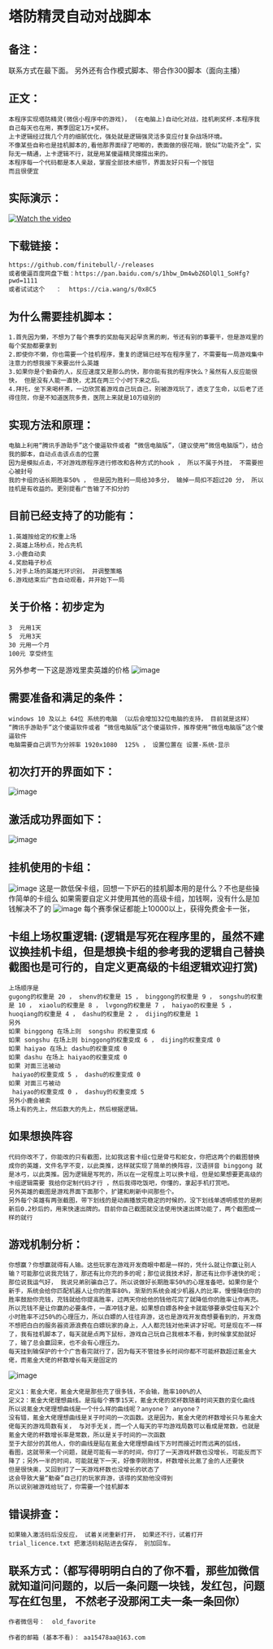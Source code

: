 塔防精灵自动对战脚本
============
备注：
---------
联系方式在最下面。 另外还有合作模式脚本、带合作300脚本（面向主播）

正文：
--------------------
    本程序实现塔防精灵(微信小程序中的游戏)， (在电脑上)自动化对战，挂机刷奖杯.本程序我自己每天也在用，赛季固定1万+奖杯。
    上卡逻辑经过我几个月的细腻优化，强处就是逻辑强灵活多变应付复杂战场环境。
    不像某些自称也是挂机脚本的,看他那界面绿了吧唧的，表面做的很花哨，貌似“功能齐全”，实际无一精通，上卡逻辑不行，就是用某傻逼精灵撺掇出来的。
    本程序每一个代码都是本人亲敲，掌握全部技术细节，界面友好只有一个按钮
    而且很便宜

实际演示：
----------
[![Watch the video](https://i2.hdslb.com/bfs/archive/303a4497cf6b431703f5ff5498ceb5f85a0ad042.jpg@320w_200h)](https://www.bilibili.com/video/BV1zg411p7C3/?vd_source=42cda5a0c779ca6427c28a9c9ebe5c78)


下载链接：
-------------------
    https://github.com/finitebull/-/releases
    或者傻逼百度网盘下载：https://pan.baidu.com/s/1hbw_Dm4wbZ6DlQl1_SoHfg?pwd=1111
    或者试试这个   ：  https://cia.wang/s/0x8C5
    
为什么需要挂机脚本：
-------------------
    1.首先因为懒，不想为了每个赛季的奖励每天起早贪黑的刷，爷还有别的事要干，但是游戏里的每个奖励都要拿到
    2.即使你不懒，你也需要一个挂机程序，重复的逻辑已经写在程序里了，不需要每一局游戏集中注意力的想我接下来要出什么英雄
    3.如果你是个勤奋的人，反应速度又是那么的快，那你能有我的程序快么？虽然有人反应能很快， 但是没有人能一直快，尤其在两三个小时下来之后。
    4.拜托，坐下来喝杯茶，一边欣赏着游戏自己玩自己，别被游戏玩了，透支了生命，以后老了还得住院，你是不知道医院多贵，医院上来就是10万级别的

实现方法和原理：
---------
    电脑上利用“腾讯手游助手”这个傻逼软件或者 “微信电脑版”，（建议使用“微信电脑版”），结合我的脚本，自动点击该点击的位置
    因为是模拟点击，不对游戏原程序进行修改和各种方式的hook ， 所以不属于外挂， 不需要担心被封号
    我的卡组的话长期胜率50% ， 但是因为胜利一局给30多分， 输掉一局扣不超过20 分， 所以挂机是有收益的。更别提看广告输了不扣分的

目前已经支持了的功能有：
---------------------
    1.英雄按给定的权重上场
    2.英雄上场秒点，抢占先机
    3.小鹿自动卖
    4.奖励箱子秒点
    5.对手上场的英雄光环识别， 并调整策略
    6.游戏结束后广告自动观看，并开始下一局

关于价格：初步定为
------------------
    3  元用1天
    5  元用3天
    30 元用一个月
    100元 享受终生     


另外参考一下这是游戏里卖英雄的价格
![image](https://user-images.githubusercontent.com/94673579/198992881-fc06928b-0412-40ee-8d1e-ff8d2331b4a5.png)

需要准备和满足的条件：
---------------
    windows 10 及以上 64位 系统的电脑 （以后会增加32位电脑的支持， 目前就是这样）
    “腾讯手游助手”这个傻逼软件或者 “微信电脑版”这个傻逼软件，推荐使用“微信电脑版”这个傻逼软件
    电脑需要自己调节为分辨率 1920x1080  125% ， 设置位置在 设置-系统-显示
    
初次打开的界面如下：
------------
![image](https://user-images.githubusercontent.com/94673579/203703277-de0b8182-4a74-416b-93f9-ec3a5d022981.png)

激活成功界面如下：
-------------------
![image](https://user-images.githubusercontent.com/94673579/204074615-97f51151-6609-42f1-b2e2-5917c799cc49.png)


挂机使用的卡组：
------------------------
![image](https://user-images.githubusercontent.com/94673579/203709095-b61df149-6543-4608-b863-edf92a851a7a.png)
这是一款低保卡组，回想一下炉石的挂机脚本用的是什么？不也是些操作简单的卡组么
如果需要自定义并使用其他的高级卡组，加钱啊，没有什么是加钱解决不了的
![image](https://user-images.githubusercontent.com/94673579/203710844-2a944b9a-ac9b-497e-92fa-bd4519ffe803.png)
每个赛季保证都能上10000以上，获得免费金卡一张，

卡组上场权重逻辑:  (逻辑是写死在程序里的，虽然不建议换挂机卡组，但是想换卡组的参考我的逻辑自己替换截图也是可行的，自定义更高级的卡组逻辑欢迎打赏)
------------------------
    上场顺序是
    gugong的权重是 20 ， shenv的权重是 15 ， binggong的权重是 9 ， songshu的权重是 10 ， xiaolu的权重是 8 ， lvgong的权重是 7 ， haiyao的权重是 5 ， huoqiang的权重是 4 ， dashu的权重是 2 ， dijing的权重是 1
    另外
    如果 binggong 在场上则  songshu 的权重变成 6
    如果 songshu 在场上则 binggong的权重变成 6 ， dijing的权重变成 0
    如果 haiyao 在场上 dashu的权重变成 0
    如果 dashu 在场上 haiyao的权重变成 0
    如果 对面三法被动
     haiyao的权重变成 5 ， dashu的权重变成 0
    如果 对面三弓被动
     haiyao的权重变成 0 ， dashuy的权重变成 5
    另外小鹿会被卖
    场上有的先上，然后数大的先上，然后根据逻辑。
如果想换阵容
------------------------
    代码你改不了，你能改的只有截图，比如我这套卡组c位是骨弓和蛇女，你把这两个的截图替换成你的英雄，文件名字不变，以此类推，这样就实现了简单的换阵容，汉语拼音 binggong 就是冰弓，以此类推。因为逻辑是写死的，所以在一定程度上可以换卡组，但是如果想要更高级的卡组逻辑需要 我给你定制代码才行 ，然后我得吃饭吧，你懂的，拿起手机打赏吧。
    另外英雄的截图是游戏界面下面那个，扩建和刷新中间那些个。
    另外每个英雄有两张截图，带下划线的是动画播放完稳定的时候的，没下划线单透明感觉的是刷新后0.2秒后的，用来快速出牌的。目前你自己截图就没法使用快速出牌功能了，两个截图成一样的就行

游戏机制分析：
-------------
    你想赢？你想赢就得有人输。这些玩家在游戏开发商眼中都是一样的，凭什么就让你赢让别人输？可能那位说我充钱了，那还有比你充的多的呢；那位说我技术好，那还有比你手速快的呢；那位说我运气好， 我说兄弟别骗自己了。所以说做好长期胜率50%的心理准备吧，如果你是个新手，系统会给你匹配机器人让你的胜率80%，渐渐的系统会减少机器人的比率，慢慢降低你的胜率鼓励你充钱，充钱就给你提高胜率，过两天你给他的钱他花完了就降低你的胜率让你再充。所以充钱不是让你赢的必要条件，一直冲钱才是。如果想白嫖各种金卡就能够要承受住每天2个小时胜率不过50%的心理压力，所以白嫖的人往往弃游，这也是游戏开发商想要看到的，开发商不想把白白的服务器资源浪费在白嫖玩家的身上，人人都充钱对他来讲才好呢。可是现在不一样了，我有挂机脚本了，每天就是点两下鼠标，游戏自己玩自己我根本不看，到时候拿奖励就好了，输了总会赢回来，也不会有心理压力。
    每天挂到输保护的十个广告看完就行了，因为每天不管挂多长时间你都不可能杯数超过氪金大佬，而氪金大佬的杯数增长每天是固定的
![image](https://user-images.githubusercontent.com/94673579/203771805-f89accf7-680a-4188-abfd-b50415c43316.png)
    
    定义1：氪金大佬，氪金大佬是那些充了很多钱，不会输，胜率100%的人
    定义2：氪金大佬理想曲线。是指每个赛季15天，氪金大佬的奖杯数随着时间天数的变化曲线
    所以说氪金大佬理想曲线是一个什么样的曲线呢？anyone？ anyone？
    没有错，氪金大佬理想曲线是关于时间的一次函数。这是因为，氪金大佬的杯数增长只与氪金大佬每天的游戏局数有关， 与对手无关，而一个人每天的平均游戏局数可以看成是常数，也就是氪金大佬的杯数增长率是常数，所以是关于时间的一次函数
    至于大部分的其他人，你的曲线是贴在氪金大佬理想曲线下方时而接近时而远离的弧线，
    看图，这就带来一个问题，就是可能有一半的时间，你打了一天游戏杯数也没增长，可能反而下降了；另外一半的时间，可能就是下一天，好像李刚附体，杯数增长比氪了金的人还要快
    但是很快奥，又回到打了一天游戏杯数也没增长的状态了
    这会导致大量“勤奋”自己打的玩家弃游，该得的奖励他没得到
    所以说别被游戏给玩了，你需要一个挂机脚本
    
错误排查：
-------------
    如果输入激活码后没反应， 试着关闭重新打开， 如果还不行，试着打开 trial_licence.txt 把激活码粘贴进去保存， 别加回车。 
    
    
联系方式：（都写得明明白白的了你不看，那些加微信就知道问问题的，以后一条问题一块钱，发红包，问题写在红包里， 不然老子没那闲工夫一条一条回你）
--------------
   
    作者微信号：  old_favorite
     
    作者的邮箱 (基本不看)： aa15478aa@163.com
    
